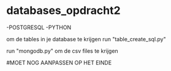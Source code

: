 # databases_opdracht2

-POSTGRESQL
-PYTHON

om de tables in je database te krijgen run "table_create_sql.py"

run "mongodb.py" om de csv files te krijgen

#MOET NOG AANPASSEN OP HET EINDE
